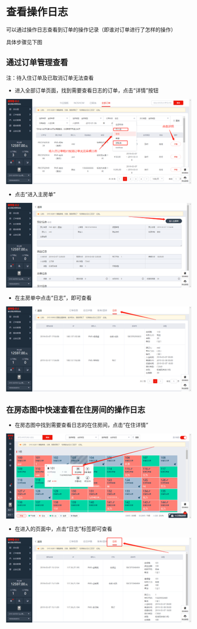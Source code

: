 # 查看操作日志

可以通过操作日志查看到订单的操作记录（即谁对订单进行了怎样的操作）

具体步骤见下图

## 通过订单管理查看

注：待入住订单及已取消订单无法查看

* 进入全部订单页面，找到需要查看日志的订单，点击“详情”按钮

![](../.gitbook/assets/image%20%28236%29.png)

* 点击“进入主房单”

![](../.gitbook/assets/image%20%28453%29.png)

* 在主房单中点击“日志”，即可查看

![](../.gitbook/assets/image%20%2825%29.png)

## 在房态图中快速查看在住房间的操作日志

* 在房态图中找到需要查看日志的在住房间，点击“在住详情”

![](../.gitbook/assets/image%20%28445%29.png)

* 在进入的页面中，点击“日志”标签即可查看

![](../.gitbook/assets/image%20%28252%29.png)

